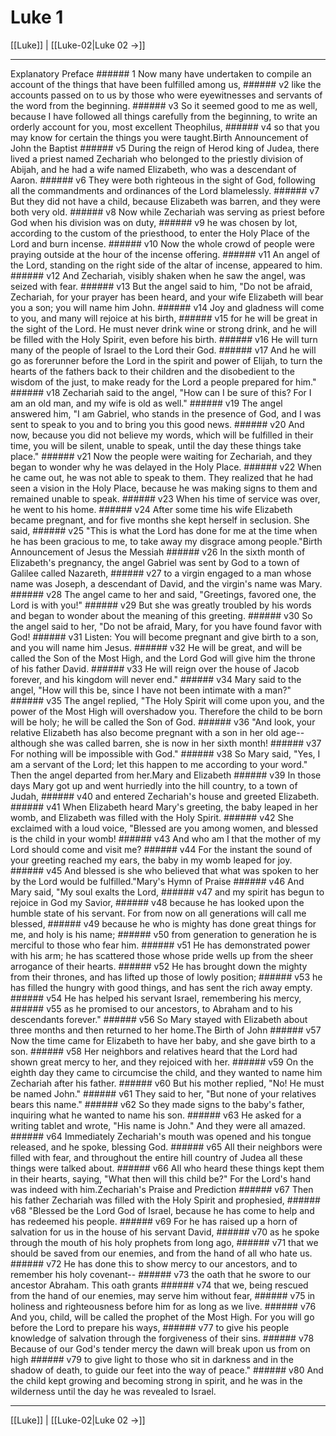 # Luke 1

[[Luke]] | [[Luke-02|Luke 02 →]]
***

Explanatory Preface ###### 1 Now many have undertaken to compile an account of the things that have been fulfilled among us, ###### v2 like the accounts passed on to us by those who were eyewitnesses and servants of the word from the beginning. ###### v3 So it seemed good to me as well, because I have followed all things carefully from the beginning, to write an orderly account for you, most excellent Theophilus, ###### v4 so that you may know for certain the things you were taught.Birth Announcement of John the Baptist ###### v5 During the reign of Herod king of Judea, there lived a priest named Zechariah who belonged to the priestly division of Abijah, and he had a wife named Elizabeth, who was a descendant of Aaron. ###### v6 They were both righteous in the sight of God, following all the commandments and ordinances of the Lord blamelessly. ###### v7 But they did not have a child, because Elizabeth was barren, and they were both very old. ###### v8 Now while Zechariah was serving as priest before God when his division was on duty, ###### v9 he was chosen by lot, according to the custom of the priesthood, to enter the Holy Place of the Lord and burn incense. ###### v10 Now the whole crowd of people were praying outside at the hour of the incense offering. ###### v11 An angel of the Lord, standing on the right side of the altar of incense, appeared to him. ###### v12 And Zechariah, visibly shaken when he saw the angel, was seized with fear. ###### v13 But the angel said to him, "Do not be afraid, Zechariah, for your prayer has been heard, and your wife Elizabeth will bear you a son; you will name him John. ###### v14 Joy and gladness will come to you, and many will rejoice at his birth, ###### v15 for he will be great in the sight of the Lord. He must never drink wine or strong drink, and he will be filled with the Holy Spirit, even before his birth. ###### v16 He will turn many of the people of Israel to the Lord their God. ###### v17 And he will go as forerunner before the Lord in the spirit and power of Elijah, to turn the hearts of the fathers back to their children and the disobedient to the wisdom of the just, to make ready for the Lord a people prepared for him." ###### v18 Zechariah said to the angel, "How can I be sure of this? For I am an old man, and my wife is old as well." ###### v19 The angel answered him, "I am Gabriel, who stands in the presence of God, and I was sent to speak to you and to bring you this good news. ###### v20 And now, because you did not believe my words, which will be fulfilled in their time, you will be silent, unable to speak, until the day these things take place." ###### v21 Now the people were waiting for Zechariah, and they began to wonder why he was delayed in the Holy Place. ###### v22 When he came out, he was not able to speak to them. They realized that he had seen a vision in the Holy Place, because he was making signs to them and remained unable to speak. ###### v23 When his time of service was over, he went to his home. ###### v24 After some time his wife Elizabeth became pregnant, and for five months she kept herself in seclusion. She said, ###### v25 "This is what the Lord has done for me at the time when he has been gracious to me, to take away my disgrace among people."Birth Announcement of Jesus the Messiah ###### v26 In the sixth month of Elizabeth's pregnancy, the angel Gabriel was sent by God to a town of Galilee called Nazareth, ###### v27 to a virgin engaged to a man whose name was Joseph, a descendant of David, and the virgin's name was Mary. ###### v28 The angel came to her and said, "Greetings, favored one, the Lord is with you!" ###### v29 But she was greatly troubled by his words and began to wonder about the meaning of this greeting. ###### v30 So the angel said to her, "Do not be afraid, Mary, for you have found favor with God! ###### v31 Listen: You will become pregnant and give birth to a son, and you will name him Jesus. ###### v32 He will be great, and will be called the Son of the Most High, and the Lord God will give him the throne of his father David. ###### v33 He will reign over the house of Jacob forever, and his kingdom will never end." ###### v34 Mary said to the angel, "How will this be, since I have not been intimate with a man?" ###### v35 The angel replied, "The Holy Spirit will come upon you, and the power of the Most High will overshadow you. Therefore the child to be born will be holy; he will be called the Son of God. ###### v36 "And look, your relative Elizabeth has also become pregnant with a son in her old age--although she was called barren, she is now in her sixth month! ###### v37 For nothing will be impossible with God." ###### v38 So Mary said, "Yes, I am a servant of the Lord; let this happen to me according to your word." Then the angel departed from her.Mary and Elizabeth ###### v39 In those days Mary got up and went hurriedly into the hill country, to a town of Judah, ###### v40 and entered Zechariah's house and greeted Elizabeth. ###### v41 When Elizabeth heard Mary's greeting, the baby leaped in her womb, and Elizabeth was filled with the Holy Spirit. ###### v42 She exclaimed with a loud voice, "Blessed are you among women, and blessed is the child in your womb! ###### v43 And who am I that the mother of my Lord should come and visit me? ###### v44 For the instant the sound of your greeting reached my ears, the baby in my womb leaped for joy. ###### v45 And blessed is she who believed that what was spoken to her by the Lord would be fulfilled."Mary's Hymn of Praise ###### v46 And Mary said, "My soul exalts the Lord, ###### v47 and my spirit has begun to rejoice in God my Savior, ###### v48 because he has looked upon the humble state of his servant. For from now on all generations will call me blessed, ###### v49 because he who is mighty has done great things for me, and holy is his name; ###### v50 from generation to generation he is merciful to those who fear him. ###### v51 He has demonstrated power with his arm; he has scattered those whose pride wells up from the sheer arrogance of their hearts. ###### v52 He has brought down the mighty from their thrones, and has lifted up those of lowly position; ###### v53 he has filled the hungry with good things, and has sent the rich away empty. ###### v54 He has helped his servant Israel, remembering his mercy, ###### v55 as he promised to our ancestors, to Abraham and to his descendants forever." ###### v56 So Mary stayed with Elizabeth about three months and then returned to her home.The Birth of John ###### v57 Now the time came for Elizabeth to have her baby, and she gave birth to a son. ###### v58 Her neighbors and relatives heard that the Lord had shown great mercy to her, and they rejoiced with her. ###### v59 On the eighth day they came to circumcise the child, and they wanted to name him Zechariah after his father. ###### v60 But his mother replied, "No! He must be named John." ###### v61 They said to her, "But none of your relatives bears this name." ###### v62 So they made signs to the baby's father, inquiring what he wanted to name his son. ###### v63 He asked for a writing tablet and wrote, "His name is John." And they were all amazed. ###### v64 Immediately Zechariah's mouth was opened and his tongue released, and he spoke, blessing God. ###### v65 All their neighbors were filled with fear, and throughout the entire hill country of Judea all these things were talked about. ###### v66 All who heard these things kept them in their hearts, saying, "What then will this child be?" For the Lord's hand was indeed with him.Zechariah's Praise and Prediction ###### v67 Then his father Zechariah was filled with the Holy Spirit and prophesied, ###### v68 "Blessed be the Lord God of Israel, because he has come to help and has redeemed his people. ###### v69 For he has raised up a horn of salvation for us in the house of his servant David, ###### v70 as he spoke through the mouth of his holy prophets from long ago, ###### v71 that we should be saved from our enemies, and from the hand of all who hate us. ###### v72 He has done this to show mercy to our ancestors, and to remember his holy covenant-- ###### v73 the oath that he swore to our ancestor Abraham. This oath grants ###### v74 that we, being rescued from the hand of our enemies, may serve him without fear, ###### v75 in holiness and righteousness before him for as long as we live. ###### v76 And you, child, will be called the prophet of the Most High. For you will go before the Lord to prepare his ways, ###### v77 to give his people knowledge of salvation through the forgiveness of their sins. ###### v78 Because of our God's tender mercy the dawn will break upon us from on high ###### v79 to give light to those who sit in darkness and in the shadow of death, to guide our feet into the way of peace." ###### v80 And the child kept growing and becoming strong in spirit, and he was in the wilderness until the day he was revealed to Israel.

***
[[Luke]] | [[Luke-02|Luke 02 →]]
